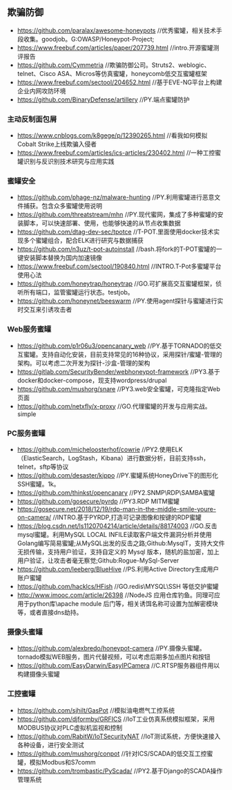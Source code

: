 ## 欺骗防御
- https://github.com/paralax/awesome-honeypots    //优秀蜜罐，相关技术手段收集。goodjob。G:OWASP/Honeypot-Project;
- https://www.freebuf.com/articles/paper/207739.html    //intro.开源蜜罐测评报告
- https://github.com/Cymmetria    //欺骗防御公司。Struts2、weblogic、telnet、Cisco ASA、Micros等仿真蜜罐，honeycomb低交互蜜罐框架
- https://www.freebuf.com/sectool/204652.html    //基于EVE-NG平台上构建企业内网攻防环境
- https://github.com/BinaryDefense/artillery    //PY.端点蜜罐防护
### 主动反制面包屑
- https://www.cnblogs.com/k8gege/p/12390265.html    //看我如何模拟Cobalt Strike上线欺骗入侵者
- https://www.freebuf.com/articles/ics-articles/230402.html    //一种工控蜜罐识别与反识别技术研究与应用实践
### 蜜罐安全
- https://github.com/phage-nz/malware-hunting    //PY.利用蜜罐进行恶意文件捕获。包含众多蜜罐使用说明
- https://github.com/threatstream/mhn    //PY.现代蜜网，集成了多种蜜罐的安装脚本，可以快速部署、使用，也能够快速的从节点收集数据
- https://github.com/dtag-dev-sec/tpotce    //T-POT.里面使用docker技术实现多个蜜罐组合，配合ELK进行研究与数据捕获
- https://github.com/n3uz/t-pot-autoinstall    //bash.将fork的T-POT蜜罐的一键安装脚本替换为国内加速镜像
- https://www.freebuf.com/sectool/190840.html    //INTRO.T-Pot多蜜罐平台使用心法
- https://github.com/honeytrap/honeytrap    //GO.可扩展高交互蜜罐框架，侦听所有端口，监管蜜罐运行状态。testjob。
- https://github.com/honeynet/beeswarm    //PY.使用agent探针与蜜罐进行实时交互来引诱攻击者
### Web服务蜜罐
- https://github.com/p1r06u3/opencanary_web    //PY.基于TORNADO的低交互蜜罐。支持自动化安装，目前支持常见的16种协议，采用探针/蜜罐-管理的架构。可以考虑二次开发为探针-沙盒-管理的架构
- https://gitlab.com/SecurityBender/webhoneypot-framework    //PY3.基于docker和docker-compose，现支持wordpress/drupal
- https://github.com/mushorg/snare    //PY3.web安全蜜罐，可克隆指定Web页面
- https://github.com/netxfly/x-proxy    //GO.代理蜜罐的开发与应用实战。simple
### PC服务蜜罐
- https://github.com/micheloosterhof/cowrie    //PY2.使用ELK（ElasticSearch，LogStash，Kibana）进行数据分析，目前支持ssh，telnet，sftp等协议
- https://github.com/desaster/kippo    //PY.蜜罐系统HoneyDrive下的图形化SSH蜜罐。1k。
- https://github.com/thinkst/opencanary    //PY2.SNMP\RDP\SAMBA蜜罐
- https://github.com/gosecure/pyrdp    //PY3.RDP MITM蜜罐
- https://gosecure.net/2018/12/19/rdp-man-in-the-middle-smile-youre-on-camera/    //INTRO.基于PYRDP,打造可记录图像和按键的RDP蜜罐
- https://blog.csdn.net/ls1120704214/article/details/88174003    //GO.反击mysql蜜罐。利用MySQL LOCAL INFILE读取客户端文件漏洞分析并使用Golang编写简易蜜罐;从MySQL出发的反击之路;Github:MysqlT，支持大文件无损传输，支持用户验证，支持自定义的 Mysql 版本，随机的盐加密，加上用户验证，让攻击者毫无察觉;Github:Rogue-MySql-Server
- https://github.com/leeberg/BlueHive    //PS.利用Active Directory生成用户账户蜜罐
- https://github.com/hacklcs/HFish    //GO.redis\MYSQL\SSH 等低交护蜜罐
- http://www.imooc.com/article/26398    //NodeJS 应用仓库钓鱼。同理可应用于python库\apache module 后门等，相关诱饵名称可设置为加解密模块等，或者直接dns劫持。
### 摄像头蜜罐
- https://github.com/alexbredo/honeypot-camera    //PY.摄像头蜜罐。tornado模拟WEB服务，图片代替视频，可以考虑后期多加点图片和按钮
- https://github.com/EasyDarwin/EasyIPCamera    //C.RTSP服务器组件用以构建摄像头蜜罐
### 工控蜜罐
- https://github.com/sjhilt/GasPot    //模拟油电燃气工控系统
- https://github.com/djformby/GRFICS    //IoT工业仿真系统模拟框架，采用MODBUS协议对PLC虚拟机监视和控制
- https://github.com/RabitW/IoTSecurityNAT    //IoT测试系统，方便快速接入各种设备，进行安全测试
- https://github.com/mushorg/conpot    //针对ICS/SCADA的低交互工控蜜罐，模拟Modbus和S7comm
- https://github.com/trombastic/PyScada/    //PY2.基于Django的SCADA操作管理系统